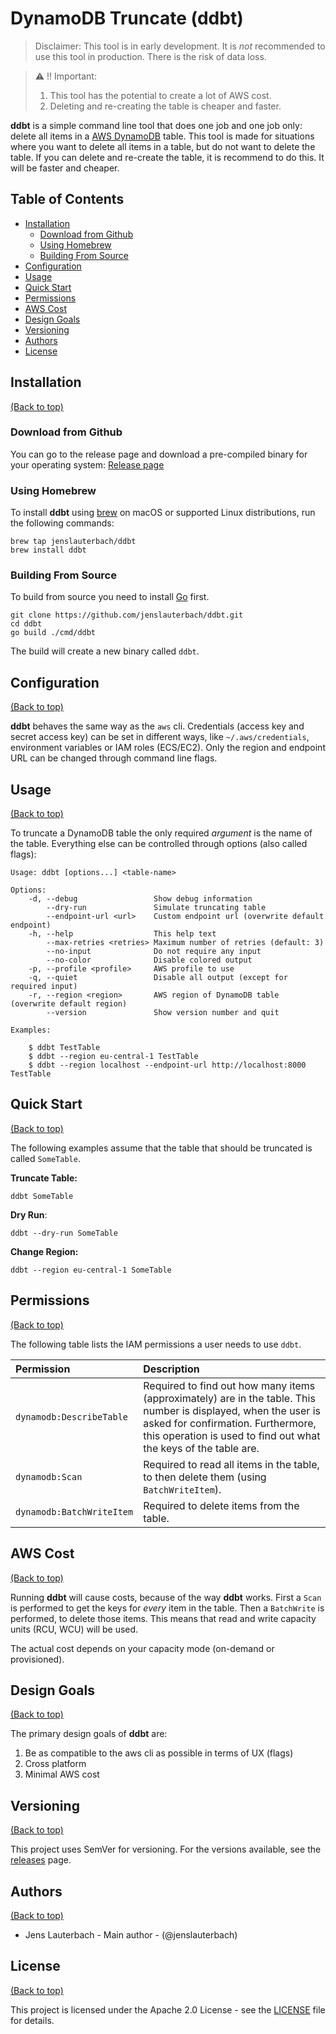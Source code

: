 # DynamoDB Truncate (ddbt)

> Disclaimer: This tool is in early development. It is *not* recommended to use this tool in production. There is the risk of data loss.

> :warning: :bangbang: 
> Important:
>
>   1. This tool has the potential to create a lot of AWS cost.
>   2. Deleting and re-creating the table is cheaper and faster.

**ddbt** is a simple command line tool that does one job and one job only: delete all items in a [AWS DynamoDB](https://aws.amazon.com/dynamodb/) table. This tool is made for situations where you want to delete all items in a table, but do not want to delete the table. If you can delete and re-create the table, it is recommend to do this. It will be faster and cheaper.

## Table of Contents

- [Installation](#installation)
  - [Download from Github](#download-from-github)
  - [Using Homebrew](#using-homebrew)
  - [Building From Source](#building-from-source)
- [Configuration](#configuration)
- [Usage](#usage)
- [Quick Start](#quick-start)
- [Permissions](#permissions)
- [AWS Cost](#aws-cost)
- [Design Goals](#design-goals)
- [Versioning](#versioning)
- [Authors](#authors)
- [License](#license)

## Installation
[(Back to top)](#table-of-contents)

### Download from Github

You can go to the release page and download a pre-compiled binary for your operating system: [Release page](https://github.com/jenslauterbach/ddbt/releases/latest)

### Using Homebrew

To install **ddbt** using [brew](https://brew.sh) on macOS or supported Linux distributions, run the following commands:

```shell script
brew tap jenslauterbach/ddbt
brew install ddbt
```

### Building From Source

To build from source you need to install [Go](https://golang.org) first.

```shell
git clone https://github.com/jenslauterbach/ddbt.git
cd ddbt
go build ./cmd/ddbt
```

The build will create a new binary called `ddbt`.

## Configuration
[(Back to top)](#table-of-contents)

**ddbt** behaves the same way as the `aws` cli. Credentials (access key and secret access key) can be set in different ways, like `~/.aws/credentials`, environment variables or IAM roles (ECS/EC2). Only the region and endpoint URL can be changed through command line flags.

## Usage
[(Back to top)](#table-of-contents)

To truncate a DynamoDB table the only required _argument_ is the name of the table. Everything else can be controlled through options (also called flags):

````shell script
Usage: ddbt [options...] <table-name>

Options:
    -d, --debug                 Show debug information
        --dry-run               Simulate truncating table
        --endpoint-url <url>    Custom endpoint url (overwrite default endpoint)
    -h, --help                  This help text
        --max-retries <retries> Maximum number of retries (default: 3)
        --no-input              Do not require any input
        --no-color              Disable colored output
    -p, --profile <profile>     AWS profile to use
    -q, --quiet                 Disable all output (except for required input)
    -r, --region <region>       AWS region of DynamoDB table (overwrite default region)
        --version               Show version number and quit

Examples:

    $ ddbt TestTable
    $ ddbt --region eu-central-1 TestTable
    $ ddbt --region localhost --endpoint-url http://localhost:8000 TestTable
````

## Quick Start
[(Back to top)](#table-of-contents)

The following examples assume that the table that should be truncated is called `SomeTable`.

**Truncate Table:**
```shell script
ddbt SomeTable
```

**Dry Run**:
```shell script
ddbt --dry-run SomeTable
```

**Change Region:**
```shell script
ddbt --region eu-central-1 SomeTable
```

## Permissions
[(Back to top)](#table-of-contents)

The following table lists the IAM permissions a user needs to use `ddbt`.

| Permission | Description |
|:---|:---|
|`dynamodb:DescribeTable`|Required to find out how many items (approximately) are in the table. This number is displayed, when the user is asked for confirmation. Furthermore, this operation is used to find out what the keys of the table are.|
|`dynamodb:Scan`|Required to read all items in the table, to then delete them (using `BatchWriteItem`).|
|`dynamodb:BatchWriteItem`|Required to delete items from the table.|


## AWS Cost
[(Back to top)](#table-of-contents)

Running **ddbt** will cause costs, because of the way **ddbt** works. First a `Scan` is performed to get the keys for _every_ item in the table. Then a `BatchWrite` is performed, to delete those items. This means that read and write capacity units (RCU, WCU) will be used.

The actual cost depends on your capacity mode (on-demand or provisioned).

## Design Goals
[(Back to top)](#table-of-contents)

The primary design goals of **ddbt** are:

1. Be as compatible to the aws cli as possible in terms of UX (flags)
2. Cross platform
3. Minimal AWS cost

## Versioning

[(Back to top)](#table-of-contents)

This project uses SemVer for versioning. For the versions available, see the [releases](https://github.com/jenslauterbach/ddbt/releases) page.

## Authors

[(Back to top)](#table-of-contents)

- Jens Lauterbach - Main author - (@jenslauterbach)

## License

[(Back to top)](#table-of-contents)

This project is licensed under the Apache 2.0 License - see the [LICENSE](https://github.com/jenslauterbach/ddbt/blob/master/LICENSE) file for details.
